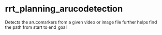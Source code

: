 # rrt_planning_arucodetection
Detects the arucomarkers from a given video or image file further helps find the path from start to end_goal
